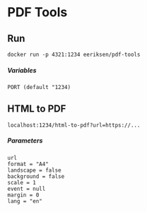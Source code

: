 # PDF Tools

## Run

```
docker run -p 4321:1234 eeriksen/pdf-tools
```

##### Variables

```
PORT (default "1234)
```

## HTML to PDF

`localhost:1234/html-to-pdf?url=https://...`

##### Parameters

```
url
format = "A4"
landscape = false
background = false
scale = 1
event = null
margin = 0
lang = "en"
```
